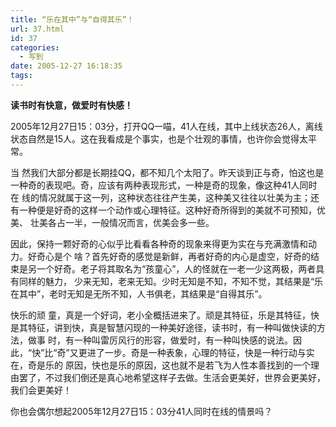 ```yaml
---
title: “乐在其中”与“自得其乐”！
url: 37.html
id: 37
categories:
  - 写到
date: 2005-12-27 16:18:35
tags:
---
```


**读书时有快意，做爱时有快感！**  
  
2005年12月27日15：03分，打开QQ一喵，41人在线，其中上线状态26人，离线状态自然是15人。这在我看成是个事实，也是个壮观的事情，也许你会觉得太平常。  
  
当 然我们大部分都是长期挂QQ，都不知几个太阳了。昨天谈到正与奇，怕这也是一种奇的表现吧。奇，应该有两种表现形式，一种是奇的现象，像这种41人同时在 线的情况就属于这一列，这种状态往往产生美，这种美又往往以壮美为主；还有一种便是好奇的这样一个动作或心理特征。这种好奇所得到的美就不可预知，优美、 壮美各占一半，一般情况而言，优美会多一些。  
  
因此，保持一颗好奇的心似乎比看看各种奇的现象来得更为实在与充满激情和动力。好奇心是个 啥？首先好奇的感觉是新鲜，再者好奇的内心是虚空，好奇的结束是另一个好奇。老子将其取名为“孩童心”，人的怪就在一老一少这两极，两者具有同样的魅力， 少来无知，老来无知。少时无知是不知，不知不觉，其结果是“乐在其中”，老时无知是无所不知，人书俱老，其结果是“自得其乐”。  
  
快乐的顽 童，真是一个好词，老小全概括进来了。顽是其特征，乐是其特征，快是其特征，讲到快，真是智慧闪现的一种美好途径，读书时，有一种叫做快读的方法，做事 时，有一种叫雷厉风行的形容，做爱时，有一种叫快感的说法。因此，“快”比“奇”又更进了一步。奇是一种表象，心理的特征，快是一种行动与实在，奇是乐的 原因，快也是乐的原因，这也就不是若飞为人性本善找到的一个理由罢了，不过我们倒还是真心地希望这样子去做。生活会更美好，世界会更美好，我们会更美好！  
  
你也会偶尔想起2005年12月27日15：03分41人同时在线的情景吗？